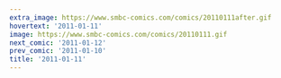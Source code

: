 ```yaml
---
extra_image: https://www.smbc-comics.com/comics/20110111after.gif
hovertext: '2011-01-11'
image: https://www.smbc-comics.com/comics/20110111.gif
next_comic: '2011-01-12'
prev_comic: '2011-01-10'
title: '2011-01-11'
---
```


